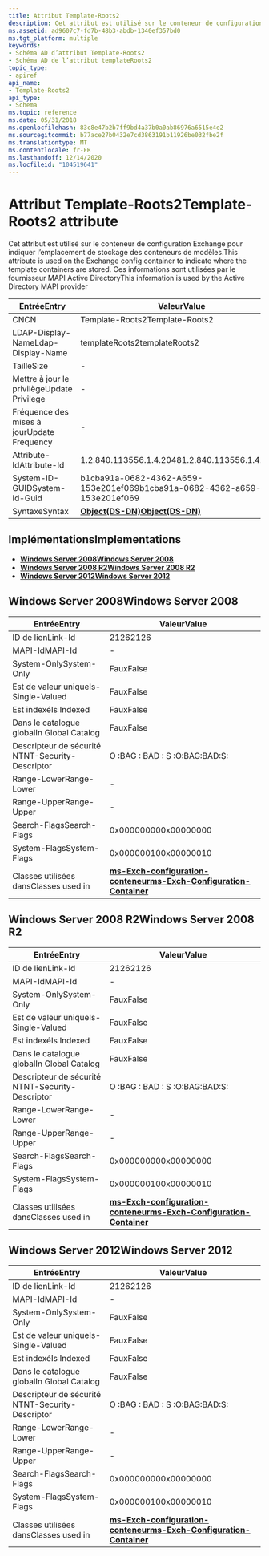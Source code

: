 ```yaml
---
title: Attribut Template-Roots2
description: Cet attribut est utilisé sur le conteneur de configuration Exchange pour indiquer l’emplacement de stockage des conteneurs de modèles.
ms.assetid: ad9607c7-fd7b-48b3-abdb-1340ef357bd0
ms.tgt_platform: multiple
keywords:
- Schéma AD d’attribut Template-Roots2
- Schéma AD de l’attribut templateRoots2
topic_type:
- apiref
api_name:
- Template-Roots2
api_type:
- Schema
ms.topic: reference
ms.date: 05/31/2018
ms.openlocfilehash: 83c8e47b2b7ff9bd4a37b0a0ab86976a6515e4e2
ms.sourcegitcommit: b77ace27b0432e7cd3863191b11926be032fbe2f
ms.translationtype: MT
ms.contentlocale: fr-FR
ms.lasthandoff: 12/14/2020
ms.locfileid: "104519641"
---
```

# <a name="template-roots2-attribute"></a><span data-ttu-id="9caf1-105">Attribut Template-Roots2</span><span class="sxs-lookup"><span data-stu-id="9caf1-105">Template-Roots2 attribute</span></span>

<span data-ttu-id="9caf1-106">Cet attribut est utilisé sur le conteneur de configuration Exchange pour indiquer l’emplacement de stockage des conteneurs de modèles.</span><span class="sxs-lookup"><span data-stu-id="9caf1-106">This attribute is used on the Exchange config container to indicate where the template containers are stored.</span></span> <span data-ttu-id="9caf1-107">Ces informations sont utilisées par le fournisseur MAPI Active Directory</span><span class="sxs-lookup"><span data-stu-id="9caf1-107">This information is used by the Active Directory MAPI provider</span></span>



| <span data-ttu-id="9caf1-108">Entrée</span><span class="sxs-lookup"><span data-stu-id="9caf1-108">Entry</span></span> | <span data-ttu-id="9caf1-109">Valeur</span><span class="sxs-lookup"><span data-stu-id="9caf1-109">Value</span></span> |
|-------------------|-----------------------------------------|
| <span data-ttu-id="9caf1-110">CN</span><span class="sxs-lookup"><span data-stu-id="9caf1-110">CN</span></span>                | <span data-ttu-id="9caf1-111">Template-Roots2</span><span class="sxs-lookup"><span data-stu-id="9caf1-111">Template-Roots2</span></span>                         |
| <span data-ttu-id="9caf1-112">LDAP-Display-Name</span><span class="sxs-lookup"><span data-stu-id="9caf1-112">Ldap-Display-Name</span></span> | <span data-ttu-id="9caf1-113">templateRoots2</span><span class="sxs-lookup"><span data-stu-id="9caf1-113">templateRoots2</span></span>                          |
| <span data-ttu-id="9caf1-114">Taille</span><span class="sxs-lookup"><span data-stu-id="9caf1-114">Size</span></span>              | \-                                      |
| <span data-ttu-id="9caf1-115">Mettre à jour le privilège</span><span class="sxs-lookup"><span data-stu-id="9caf1-115">Update Privilege</span></span>  | \-                                      |
| <span data-ttu-id="9caf1-116">Fréquence des mises à jour</span><span class="sxs-lookup"><span data-stu-id="9caf1-116">Update Frequency</span></span>  | \-                                      |
| <span data-ttu-id="9caf1-117">Attribute-Id</span><span class="sxs-lookup"><span data-stu-id="9caf1-117">Attribute-Id</span></span>      | <span data-ttu-id="9caf1-118">1.2.840.113556.1.4.2048</span><span class="sxs-lookup"><span data-stu-id="9caf1-118">1.2.840.113556.1.4.2048</span></span>                 |
| <span data-ttu-id="9caf1-119">System-ID-GUID</span><span class="sxs-lookup"><span data-stu-id="9caf1-119">System-Id-Guid</span></span>    | <span data-ttu-id="9caf1-120">b1cba91a-0682-4362-A659-153e201ef069</span><span class="sxs-lookup"><span data-stu-id="9caf1-120">b1cba91a-0682-4362-a659-153e201ef069</span></span>    |
| <span data-ttu-id="9caf1-121">Syntaxe</span><span class="sxs-lookup"><span data-stu-id="9caf1-121">Syntax</span></span>            | [<span data-ttu-id="9caf1-122">**Object(DS-DN)**</span><span class="sxs-lookup"><span data-stu-id="9caf1-122">**Object(DS-DN)**</span></span>](s-object-ds-dn.md) |



## <a name="implementations"></a><span data-ttu-id="9caf1-123">Implémentations</span><span class="sxs-lookup"><span data-stu-id="9caf1-123">Implementations</span></span>

-   [<span data-ttu-id="9caf1-124">**Windows Server 2008**</span><span class="sxs-lookup"><span data-stu-id="9caf1-124">**Windows Server 2008**</span></span>](#windows-server-2008)
-   [<span data-ttu-id="9caf1-125">**Windows Server 2008 R2**</span><span class="sxs-lookup"><span data-stu-id="9caf1-125">**Windows Server 2008 R2**</span></span>](#windows-server-2008-r2)
-   [<span data-ttu-id="9caf1-126">**Windows Server 2012**</span><span class="sxs-lookup"><span data-stu-id="9caf1-126">**Windows Server 2012**</span></span>](#windows-server-2012)

## <a name="windows-server-2008"></a><span data-ttu-id="9caf1-127">Windows Server 2008</span><span class="sxs-lookup"><span data-stu-id="9caf1-127">Windows Server 2008</span></span>



| <span data-ttu-id="9caf1-128">Entrée</span><span class="sxs-lookup"><span data-stu-id="9caf1-128">Entry</span></span> | <span data-ttu-id="9caf1-129">Valeur</span><span class="sxs-lookup"><span data-stu-id="9caf1-129">Value</span></span> |
|------------------------|--------------------------------------------------------------------------------------|
| <span data-ttu-id="9caf1-130">ID de lien</span><span class="sxs-lookup"><span data-stu-id="9caf1-130">Link-Id</span></span>                | <span data-ttu-id="9caf1-131">2126</span><span class="sxs-lookup"><span data-stu-id="9caf1-131">2126</span></span>                                                                                 |
| <span data-ttu-id="9caf1-132">MAPI-Id</span><span class="sxs-lookup"><span data-stu-id="9caf1-132">MAPI-Id</span></span>                | \-                                                                                   |
| <span data-ttu-id="9caf1-133">System-Only</span><span class="sxs-lookup"><span data-stu-id="9caf1-133">System-Only</span></span>            | <span data-ttu-id="9caf1-134">Faux</span><span class="sxs-lookup"><span data-stu-id="9caf1-134">False</span></span>                                                                                |
| <span data-ttu-id="9caf1-135">Est de valeur unique</span><span class="sxs-lookup"><span data-stu-id="9caf1-135">Is-Single-Valued</span></span>       | <span data-ttu-id="9caf1-136">Faux</span><span class="sxs-lookup"><span data-stu-id="9caf1-136">False</span></span>                                                                                |
| <span data-ttu-id="9caf1-137">Est indexé</span><span class="sxs-lookup"><span data-stu-id="9caf1-137">Is Indexed</span></span>             | <span data-ttu-id="9caf1-138">Faux</span><span class="sxs-lookup"><span data-stu-id="9caf1-138">False</span></span>                                                                                |
| <span data-ttu-id="9caf1-139">Dans le catalogue global</span><span class="sxs-lookup"><span data-stu-id="9caf1-139">In Global Catalog</span></span>      | <span data-ttu-id="9caf1-140">Faux</span><span class="sxs-lookup"><span data-stu-id="9caf1-140">False</span></span>                                                                                |
| <span data-ttu-id="9caf1-141">Descripteur de sécurité NT</span><span class="sxs-lookup"><span data-stu-id="9caf1-141">NT-Security-Descriptor</span></span> | <span data-ttu-id="9caf1-142">O :BAG : BAD : S :</span><span class="sxs-lookup"><span data-stu-id="9caf1-142">O:BAG:BAD:S:</span></span>                                                                         |
| <span data-ttu-id="9caf1-143">Range-Lower</span><span class="sxs-lookup"><span data-stu-id="9caf1-143">Range-Lower</span></span>            | \-                                                                                   |
| <span data-ttu-id="9caf1-144">Range-Upper</span><span class="sxs-lookup"><span data-stu-id="9caf1-144">Range-Upper</span></span>            | \-                                                                                   |
| <span data-ttu-id="9caf1-145">Search-Flags</span><span class="sxs-lookup"><span data-stu-id="9caf1-145">Search-Flags</span></span>           | <span data-ttu-id="9caf1-146">0x00000000</span><span class="sxs-lookup"><span data-stu-id="9caf1-146">0x00000000</span></span>                                                                           |
| <span data-ttu-id="9caf1-147">System-Flags</span><span class="sxs-lookup"><span data-stu-id="9caf1-147">System-Flags</span></span>           | <span data-ttu-id="9caf1-148">0x00000010</span><span class="sxs-lookup"><span data-stu-id="9caf1-148">0x00000010</span></span>                                                                           |
| <span data-ttu-id="9caf1-149">Classes utilisées dans</span><span class="sxs-lookup"><span data-stu-id="9caf1-149">Classes used in</span></span>        | [<span data-ttu-id="9caf1-150">**ms-Exch-configuration-conteneur**</span><span class="sxs-lookup"><span data-stu-id="9caf1-150">**ms-Exch-Configuration-Container**</span></span>](c-msexchconfigurationcontainer.md)<br/> |



## <a name="windows-server-2008-r2"></a><span data-ttu-id="9caf1-151">Windows Server 2008 R2</span><span class="sxs-lookup"><span data-stu-id="9caf1-151">Windows Server 2008 R2</span></span>



| <span data-ttu-id="9caf1-152">Entrée</span><span class="sxs-lookup"><span data-stu-id="9caf1-152">Entry</span></span> | <span data-ttu-id="9caf1-153">Valeur</span><span class="sxs-lookup"><span data-stu-id="9caf1-153">Value</span></span> |
|------------------------|--------------------------------------------------------------------------------------|
| <span data-ttu-id="9caf1-154">ID de lien</span><span class="sxs-lookup"><span data-stu-id="9caf1-154">Link-Id</span></span>                | <span data-ttu-id="9caf1-155">2126</span><span class="sxs-lookup"><span data-stu-id="9caf1-155">2126</span></span>                                                                                 |
| <span data-ttu-id="9caf1-156">MAPI-Id</span><span class="sxs-lookup"><span data-stu-id="9caf1-156">MAPI-Id</span></span>                | \-                                                                                   |
| <span data-ttu-id="9caf1-157">System-Only</span><span class="sxs-lookup"><span data-stu-id="9caf1-157">System-Only</span></span>            | <span data-ttu-id="9caf1-158">Faux</span><span class="sxs-lookup"><span data-stu-id="9caf1-158">False</span></span>                                                                                |
| <span data-ttu-id="9caf1-159">Est de valeur unique</span><span class="sxs-lookup"><span data-stu-id="9caf1-159">Is-Single-Valued</span></span>       | <span data-ttu-id="9caf1-160">Faux</span><span class="sxs-lookup"><span data-stu-id="9caf1-160">False</span></span>                                                                                |
| <span data-ttu-id="9caf1-161">Est indexé</span><span class="sxs-lookup"><span data-stu-id="9caf1-161">Is Indexed</span></span>             | <span data-ttu-id="9caf1-162">Faux</span><span class="sxs-lookup"><span data-stu-id="9caf1-162">False</span></span>                                                                                |
| <span data-ttu-id="9caf1-163">Dans le catalogue global</span><span class="sxs-lookup"><span data-stu-id="9caf1-163">In Global Catalog</span></span>      | <span data-ttu-id="9caf1-164">Faux</span><span class="sxs-lookup"><span data-stu-id="9caf1-164">False</span></span>                                                                                |
| <span data-ttu-id="9caf1-165">Descripteur de sécurité NT</span><span class="sxs-lookup"><span data-stu-id="9caf1-165">NT-Security-Descriptor</span></span> | <span data-ttu-id="9caf1-166">O :BAG : BAD : S :</span><span class="sxs-lookup"><span data-stu-id="9caf1-166">O:BAG:BAD:S:</span></span>                                                                         |
| <span data-ttu-id="9caf1-167">Range-Lower</span><span class="sxs-lookup"><span data-stu-id="9caf1-167">Range-Lower</span></span>            | \-                                                                                   |
| <span data-ttu-id="9caf1-168">Range-Upper</span><span class="sxs-lookup"><span data-stu-id="9caf1-168">Range-Upper</span></span>            | \-                                                                                   |
| <span data-ttu-id="9caf1-169">Search-Flags</span><span class="sxs-lookup"><span data-stu-id="9caf1-169">Search-Flags</span></span>           | <span data-ttu-id="9caf1-170">0x00000000</span><span class="sxs-lookup"><span data-stu-id="9caf1-170">0x00000000</span></span>                                                                           |
| <span data-ttu-id="9caf1-171">System-Flags</span><span class="sxs-lookup"><span data-stu-id="9caf1-171">System-Flags</span></span>           | <span data-ttu-id="9caf1-172">0x00000010</span><span class="sxs-lookup"><span data-stu-id="9caf1-172">0x00000010</span></span>                                                                           |
| <span data-ttu-id="9caf1-173">Classes utilisées dans</span><span class="sxs-lookup"><span data-stu-id="9caf1-173">Classes used in</span></span>        | [<span data-ttu-id="9caf1-174">**ms-Exch-configuration-conteneur**</span><span class="sxs-lookup"><span data-stu-id="9caf1-174">**ms-Exch-Configuration-Container**</span></span>](c-msexchconfigurationcontainer.md)<br/> |



## <a name="windows-server-2012"></a><span data-ttu-id="9caf1-175">Windows Server 2012</span><span class="sxs-lookup"><span data-stu-id="9caf1-175">Windows Server 2012</span></span>



| <span data-ttu-id="9caf1-176">Entrée</span><span class="sxs-lookup"><span data-stu-id="9caf1-176">Entry</span></span> | <span data-ttu-id="9caf1-177">Valeur</span><span class="sxs-lookup"><span data-stu-id="9caf1-177">Value</span></span> |
|------------------------|--------------------------------------------------------------------------------------|
| <span data-ttu-id="9caf1-178">ID de lien</span><span class="sxs-lookup"><span data-stu-id="9caf1-178">Link-Id</span></span>                | <span data-ttu-id="9caf1-179">2126</span><span class="sxs-lookup"><span data-stu-id="9caf1-179">2126</span></span>                                                                                 |
| <span data-ttu-id="9caf1-180">MAPI-Id</span><span class="sxs-lookup"><span data-stu-id="9caf1-180">MAPI-Id</span></span>                | \-                                                                                   |
| <span data-ttu-id="9caf1-181">System-Only</span><span class="sxs-lookup"><span data-stu-id="9caf1-181">System-Only</span></span>            | <span data-ttu-id="9caf1-182">Faux</span><span class="sxs-lookup"><span data-stu-id="9caf1-182">False</span></span>                                                                                |
| <span data-ttu-id="9caf1-183">Est de valeur unique</span><span class="sxs-lookup"><span data-stu-id="9caf1-183">Is-Single-Valued</span></span>       | <span data-ttu-id="9caf1-184">Faux</span><span class="sxs-lookup"><span data-stu-id="9caf1-184">False</span></span>                                                                                |
| <span data-ttu-id="9caf1-185">Est indexé</span><span class="sxs-lookup"><span data-stu-id="9caf1-185">Is Indexed</span></span>             | <span data-ttu-id="9caf1-186">Faux</span><span class="sxs-lookup"><span data-stu-id="9caf1-186">False</span></span>                                                                                |
| <span data-ttu-id="9caf1-187">Dans le catalogue global</span><span class="sxs-lookup"><span data-stu-id="9caf1-187">In Global Catalog</span></span>      | <span data-ttu-id="9caf1-188">Faux</span><span class="sxs-lookup"><span data-stu-id="9caf1-188">False</span></span>                                                                                |
| <span data-ttu-id="9caf1-189">Descripteur de sécurité NT</span><span class="sxs-lookup"><span data-stu-id="9caf1-189">NT-Security-Descriptor</span></span> | <span data-ttu-id="9caf1-190">O :BAG : BAD : S :</span><span class="sxs-lookup"><span data-stu-id="9caf1-190">O:BAG:BAD:S:</span></span>                                                                         |
| <span data-ttu-id="9caf1-191">Range-Lower</span><span class="sxs-lookup"><span data-stu-id="9caf1-191">Range-Lower</span></span>            | \-                                                                                   |
| <span data-ttu-id="9caf1-192">Range-Upper</span><span class="sxs-lookup"><span data-stu-id="9caf1-192">Range-Upper</span></span>            | \-                                                                                   |
| <span data-ttu-id="9caf1-193">Search-Flags</span><span class="sxs-lookup"><span data-stu-id="9caf1-193">Search-Flags</span></span>           | <span data-ttu-id="9caf1-194">0x00000000</span><span class="sxs-lookup"><span data-stu-id="9caf1-194">0x00000000</span></span>                                                                           |
| <span data-ttu-id="9caf1-195">System-Flags</span><span class="sxs-lookup"><span data-stu-id="9caf1-195">System-Flags</span></span>           | <span data-ttu-id="9caf1-196">0x00000010</span><span class="sxs-lookup"><span data-stu-id="9caf1-196">0x00000010</span></span>                                                                           |
| <span data-ttu-id="9caf1-197">Classes utilisées dans</span><span class="sxs-lookup"><span data-stu-id="9caf1-197">Classes used in</span></span>        | [<span data-ttu-id="9caf1-198">**ms-Exch-configuration-conteneur**</span><span class="sxs-lookup"><span data-stu-id="9caf1-198">**ms-Exch-Configuration-Container**</span></span>](c-msexchconfigurationcontainer.md)<br/> |



 

 





